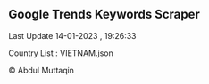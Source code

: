 

## Google Trends Keywords Scraper 
 
Last Update 14-01-2023 , 19:26:33

Country List :
VIETNAM.json



© Abdul Muttaqin 

